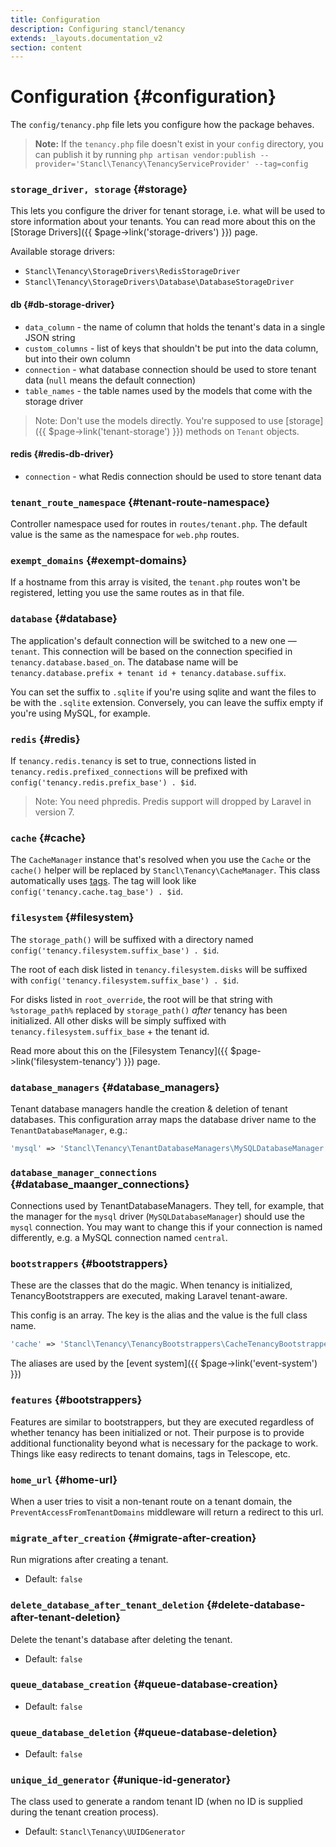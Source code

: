 ```yaml
---
title: Configuration
description: Configuring stancl/tenancy
extends: _layouts.documentation_v2
section: content
---
```


# Configuration {#configuration}

The `config/tenancy.php` file lets you configure how the package behaves.

> **Note:** If the `tenancy.php` file doesn't exist in your `config` directory, you can publish it by running `php artisan vendor:publish --provider='Stancl\Tenancy\TenancyServiceProvider' --tag=config`

### `storage_driver, storage` {#storage}

This lets you configure the driver for tenant storage, i.e. what will be used to store information about your tenants. You can read more about this on the [Storage Drivers]({{ $page->link('storage-drivers') }}) page.

Available storage drivers:
- `Stancl\Tenancy\StorageDrivers\RedisStorageDriver`
- `Stancl\Tenancy\StorageDrivers\Database\DatabaseStorageDriver`

#### db {#db-storage-driver}

- `data_column` - the name of column that holds the tenant's data in a single JSON string
- `custom_columns` - list of keys that shouldn't be put into the data column, but into their own column
- `connection` - what database connection should be used to store tenant data (`null` means the default connection)
- `table_names` - the table names used by the models that come with the storage driver

> Note: Don't use the models directly. You're supposed to use [storage]({{ $page->link('tenant-storage') }}) methods on `Tenant` objects.

#### redis {#redis-db-driver}

- `connection` - what Redis connection should be used to store tenant data

### `tenant_route_namespace` {#tenant-route-namespace}

Controller namespace used for routes in `routes/tenant.php`. The default value is the same as the namespace for `web.php` routes.

### `exempt_domains` {#exempt-domains}

If a hostname from this array is visited, the `tenant.php` routes won't be registered, letting you use the same routes as in that file.

### `database` {#database}

The application's default connection will be switched to a new one — `tenant`. This connection will be based on the connection specified in `tenancy.database.based_on`. The database name will be `tenancy.database.prefix + tenant id + tenancy.database.suffix`.

You can set the suffix to `.sqlite` if you're using sqlite and want the files to be with the `.sqlite` extension. Conversely, you can leave the suffix empty if you're using MySQL, for example.

### `redis` {#redis}

If `tenancy.redis.tenancy` is set to true, connections listed in `tenancy.redis.prefixed_connections` will be prefixed with `config('tenancy.redis.prefix_base') . $id`.

> Note: You need phpredis. Predis support will dropped by Laravel in version 7.

### `cache` {#cache}

The `CacheManager` instance that's resolved when you use the `Cache` or the `cache()` helper will be replaced by `Stancl\Tenancy\CacheManager`. This class automatically uses [tags](https://laravel.com/docs/master/cache#cache-tags). The tag will look like `config('tenancy.cache.tag_base') . $id`.

### `filesystem` {#filesystem}

The `storage_path()` will be suffixed with a directory named `config('tenancy.filesystem.suffix_base') . $id`.

The root of each disk listed in `tenancy.filesystem.disks` will be suffixed with `config('tenancy.filesystem.suffix_base') . $id`.

For disks listed in `root_override`, the root will be that string with `%storage_path%` replaced by `storage_path()` *after* tenancy has been initialized. All other disks will be simply suffixed with `tenancy.filesystem.suffix_base` + the tenant id.

Read more about this on the [Filesystem Tenancy]({{ $page->link('filesystem-tenancy') }}) page.

### `database_managers` {#database_managers}

Tenant database managers handle the creation & deletion of tenant databases. This configuration array maps the database driver name to the `TenantDatabaseManager`, e.g.:

```php
'mysql' => 'Stancl\Tenancy\TenantDatabaseManagers\MySQLDatabaseManager'
```

### `database_manager_connections` {#database_maanger_connections}

Connections used by TenantDatabaseManagers. They tell, for example, that the manager for the `mysql` driver (`MySQLDatabaseManager`) should use the `mysql` connection. You may want to change this if your connection is named differently, e.g. a MySQL connection named `central`.

### `bootstrappers` {#bootstrappers}

These are the classes that do the magic. When tenancy is initialized, TenancyBootstrappers are executed, making Laravel tenant-aware.

This config is an array. The key is the alias and the value is the full class name.

```php
'cache' => 'Stancl\Tenancy\TenancyBootstrappers\CacheTenancyBootstrapper',
```

The aliases are used by the [event system]({{ $page->link('event-system') }})

### `features` {#bootstrappers}

Features are similar to bootstrappers, but they are executed regardless of whether tenancy has been initialized or not. Their purpose is to provide additional functionality beyond what is necessary for the package to work. Things like easy redirects to tenant domains, tags in Telescope, etc.

### `home_url` {#home-url}

When a user tries to visit a non-tenant route on a tenant domain, the `PreventAccessFromTenantDomains` middleware will return a redirect to this url.

### `migrate_after_creation` {#migrate-after-creation}

Run migrations after creating a tenant.

- Default: `false`

### `delete_database_after_tenant_deletion` {#delete-database-after-tenant-deletion}

Delete the tenant's database after deleting the tenant.

- Default: `false`

### `queue_database_creation` {#queue-database-creation}

- Default: `false`

### `queue_database_deletion` {#queue-database-deletion}

- Default: `false`

### `unique_id_generator` {#unique-id-generator}

The class used to generate a random tenant ID (when no ID is supplied during the tenant creation process).

- Default: `Stancl\Tenancy\UUIDGenerator`
